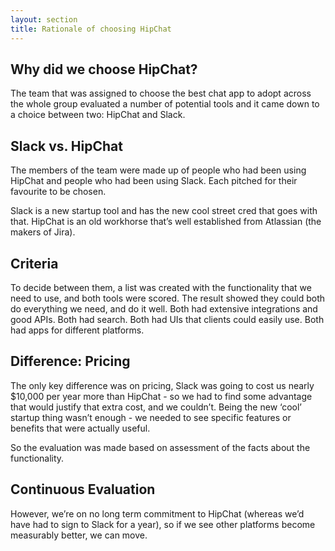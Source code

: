 ```yaml
---
layout: section
title: Rationale of choosing HipChat
---
```

## Why did we choose HipChat?
The team that was assigned to choose the best chat app to adopt across the whole group evaluated a number of potential tools and it came down to a choice between two: HipChat and Slack.

## Slack vs. HipChat
The members of the team were made up of people who had been using HipChat and people who had been using Slack. Each pitched for their favourite to be chosen.

Slack is a new startup tool and has the new cool street cred that goes with that. HipChat is an old workhorse that’s well established from Atlassian (the makers of Jira).

## Criteria
To decide between them, a list was created with the functionality that we need to use, and both tools were scored. The result showed they could both do everything we need, and do it well. Both had extensive integrations and good APIs. Both had search. Both had UIs that clients could easily use. Both had apps for different platforms.

## Difference: Pricing
The only key difference was on pricing, Slack was going to cost us nearly $10,000 per year more than HipChat - so we had to find some advantage that would justify that extra cost, and we couldn’t. Being the new ‘cool’ startup thing wasn’t enough - we needed to see specific features or benefits that were actually useful.

So the evaluation was made based on assessment of the facts about the functionality.

## Continuous Evaluation
However, we’re on no long term commitment to HipChat (whereas we’d have had to sign to Slack for a year), so if we see other platforms become measurably better, we can move.
